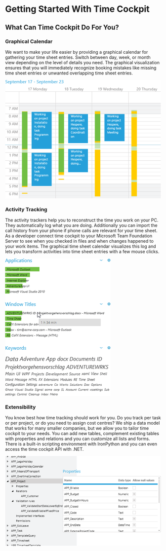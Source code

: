 # Getting Started With Time Cockpit

## What Can Time Cockpit Do For You?

### Graphical Calendar

We want to make your life easier by providing a graphical calendar for gathering your time sheet entries. Switch between day, week, or month view depending on the level of details you need. The graphical visualization ensures that you will immediately recognize booking mistakes like missing time sheet entries or unwanted overlapping time sheet entries.

![Graphical calendar](images/graphical-calendar.png "Graphical calendar")

### Activity Tracking

The activity trackers help you to reconstruct the time you work on your PC. They automatically log what you are doing. Additionally you can import the call history from your phone if phone calls are relevant for your time sheet. As a developer connect time cockpit to your Microsoft Team Foundation Server to see when you checked in files and when changes happened to your work items. The graphical time sheet calendar visualizes this log and lets you transform activities into time sheet entries with a few mouse clicks.

![Signals](images/signals.png "Signals")

### Extensibility

You know best how time tracking should work for you. Do you track per task or per project, or do you need to assign cost centres? We ship a data model that works for many smaller companies, but we allow you to tailor time cockpit to your needs. You can add new tables, complement existing tables with properties and relations and you can customize all lists and forms. There is a built-in scripting environment with IronPython and you can even access the time cockpit API with .NET.

![Data model](images/data-model.png "Data model")

